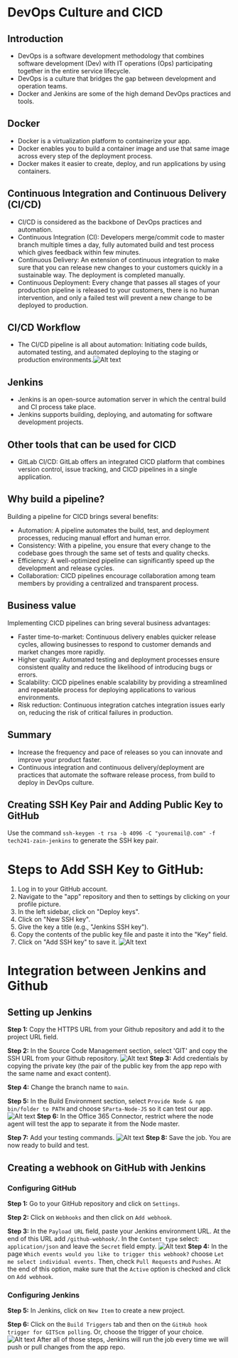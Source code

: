 # DevOps Culture and CICD

## Introduction

- DevOps is a software development methodology that combines software development (Dev) with IT operations (Ops) participating together in the entire service lifecycle.
- DevOps is a culture that bridges the gap between development and operation teams.
- Docker and Jenkins are some of the high demand DevOps practices and tools.

## Docker

- Docker is a virtualization platform to containerize your app.
- Docker enables you to build a container image and use that same image across every step of the deployment process.
- Docker makes it easier to create, deploy, and run applications by using containers.

## Continuous Integration and Continuous Delivery (CI/CD)

- CI/CD is considered as the backbone of DevOps practices and automation.
- Continuous Integration (CI): Developers merge/commit code to master branch multiple times a day, fully automated build and test process which gives feedback within few minutes.
- Continuous Delivery: An extension of continuous integration to make sure that you can release new changes to your customers quickly in a sustainable way. The deployment is completed manually.
- Continuous Deployment: Every change that passes all stages of your production pipeline is released to your customers, there is no human intervention, and only a failed test will prevent a new change to be deployed to production.

## CI/CD Workflow

- The CI/CD pipeline is all about automation: Initiating code builds, automated testing, and automated deploying to the staging or production environments.![Alt text](images/jenkins.png)

## Jenkins

- Jenkins is an open-source automation server in which the central build and CI process take place.
- Jenkins supports building, deploying, and automating for software development projects.

## Other tools that can be used for CICD

- GitLab CI/CD: GitLab offers an integrated CICD platform that combines version control, issue tracking, and CICD pipelines in a single application.

## Why build a pipeline?

Building a pipeline for CICD brings several benefits:

- Automation: A pipeline automates the build, test, and deployment processes, reducing manual effort and human error.
- Consistency: With a pipeline, you ensure that every change to the codebase goes through the same set of tests and quality checks.
- Efficiency: A well-optimized pipeline can significantly speed up the development and release cycles.
- Collaboration: CICD pipelines encourage collaboration among team members by providing a centralized and transparent process.

## Business value

Implementing CICD pipelines can bring several business advantages:

- Faster time-to-market: Continuous delivery enables quicker release cycles, allowing businesses to respond to customer demands and market changes more rapidly.
- Higher quality: Automated testing and deployment processes ensure consistent quality and reduce the likelihood of introducing bugs or errors.
- Scalability: CICD pipelines enable scalability by providing a streamlined and repeatable process for deploying applications to various environments.
- Risk reduction: Continuous integration catches integration issues early on, reducing the risk of critical failures in production.

## Summary

- Increase the frequency and pace of releases so you can innovate and improve your product faster.
- Continuous integration and continuous delivery/deployment are practices that automate the software release process, from build to deploy in DevOps culture.

## Creating SSH Key Pair and Adding Public Key to GitHub

Use the command `ssh-keygen -t rsa -b 4096 -C "youremail@.com" -f tech241-zain-jenkins` to generate the SSH key pair.

# Steps to Add SSH Key to GitHub:

1. Log in to your GitHub account.
2. Navigate to the "app" repository and then to settings by clicking on your profile picture.
3. In the left sidebar, click on "Deploy keys".
4. Click on "New SSH key".
5. Give the key a title (e.g., "Jenkins SSH key").
6. Copy the contents of the public key file and paste it into the "Key" field.
7. Click on "Add SSH key" to save it.
   ![Alt text](images/github-public-key.PNG)

# Integration between Jenkins and Github

## Setting up Jenkins

**Step 1:** Copy the HTTPS URL from your Github repository and add it to the project URL field.

**Step 2:** In the Source Code Management section, select 'GIT' and copy the SSH URL from your Github repository.
![Alt text](images/source-code-management.jpg)
**Step 3:** Add credentials by copying the private key (the pair of the public key from the app repo with the same name and exact content).

**Step 4:** Change the branch name to `main`.

**Step 5:** In the Build Environment section, select `Provide Node & npm bin/folder to PATH` and choose `SParta-Node-JS` so it can test our app.
![Alt text](images/build-triggers.jpg)
**Step 6:** In the Office 365 Connector, restrict where the node agent will test the app to separate it from the Node master.

**Step 7:** Add your testing commands.
![Alt text](images/build-enviroment.JPG)
**Step 8:** Save the job. You are now ready to build and test.

## Creating a webhook on GitHub with Jenkins

### Configuring GitHub

**Step 1:** Go to your GitHub repository and click on `Settings`.

**Step 2:** Click on `Webhooks` and then click on `Add webhook`.

**Step 3:** In the `Payload URL` field, paste your Jenkins environment URL. At the end of this URL add `/github-webhook/`. In the `Content type` select: `application/json` and leave the `Secret` field empty.
![Alt text](images/webhooks.JPG)
**Step 4:** In the page `Which events would you like to trigger this webhook?` choose `Let me select individual events.` Then, check `Pull Requests` and `Pushes`. At the end of this option, make sure that the `Active` option is checked and click on `Add webhook`.

### Configuring Jenkins

**Step 5:** In Jenkins, click on `New Item` to create a new project.

**Step 6:** Click on the `Build Triggers` tab and then on the `GitHub hook trigger for GITScm polling`. Or, choose the trigger of your choice.
![Alt text](images/end.JPG)
After all of those steps, Jenkins will run the job every time we will push or pull changes from the app repo.
